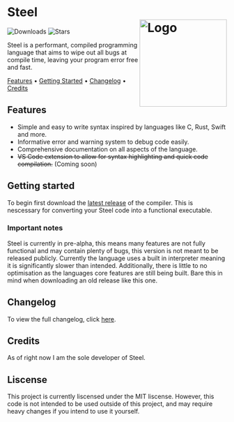 <h1 align="left">Steel<br/><img src="" alt="Logo" align="right" height="200px"></h1>
<p align="left">
  <img src="https://img.shields.io/github/downloads/swzldev/Steel/latest/total" alt="Downloads">
  <img src="https://img.shields.io/github/stars/swzldev/Steel" alt="Stars">
</p>
<p>Steel is a performant, compiled programming language that aims to wipe out all bugs at compile time, leaving your program error free and fast.</p>
<p>
  <a href="#features">Features</a> &bull;
  <a href="#getting-started">Getting Started</a> &bull;
  <a href="#changelog">Changelog</a> &bull;
  <a href="#credits">Credits</a>
</p>

<h2>Features</h2>
<ul>
<li>Simple and easy to write syntax inspired by languages like C, Rust, Swift and more.</li>
<li>Informative error and warning system to debug code easily.</li>
<li>Comprehensive documentation on all aspects of the language.</li>
<li><s>VS Code extension to allow for syntax highlighting and quick code compilation.</s> (Coming soon)</li>
</ul>

<h2>Getting started</h2>
<p>To begin first download the <a href="./releases/">latest release</a> of the compiler. This is nescessary for converting your Steel code into a functional executable.</p>

<h3>Important notes</h3>
<p>Steel is currently in pre-alpha, this means many features are not fully functional and may contain plenty of bugs, this version is not meant to be released publicly. Currently the language uses a built in interpreter meaning it is significantly slower than intended. Additionally, there is little to no optimisation as the languages core features are still being built. Bare this in mind when downloading an old release like this one.</p>

<h2>Changelog</h2>
<p>To view the full changelog, click <a href="./changelog.md">here</a>.</p>

<h2>Credits</h2>
</p>As of right now I am the sole developer of Steel.</p>

<h2>Liscense</h2>
<p>This project is currently liscensed under the MIT liscense. However, this code is not intended to be used outside of this project, and may require heavy changes if you intend to use it yourself.</p>